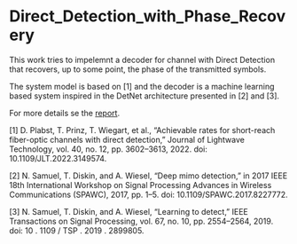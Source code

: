 # Direct_Detection_with_Phase_Recovery

This work tries to impelemnt a decoder for channel with Direct Detection that recovers, up to some point, the phase of the transmitted symbols.

The system model is based on [1] and the decoder is a machine learning based system inspired in the DetNet architecture presented in [2] and [3]. 

For more details se the [report](report/main.pdf).

[1] D. Plabst, T. Prinz, T. Wiegart, et al., “Achievable rates for short-reach fiber-optic
channels with direct detection,” Journal of Lightwave Technology, vol. 40, no. 12,
pp. 3602–3613, 2022. doi: 10.1109/JLT.2022.3149574.

[2] N. Samuel, T. Diskin, and A. Wiesel, “Deep mimo detection,” in 2017 IEEE 18th
International Workshop on Signal Processing Advances in Wireless Communications
(SPAWC), 2017, pp. 1–5. doi: 10.1109/SPAWC.2017.8227772.

[3] N. Samuel, T. Diskin, and A. Wiesel, “Learning to detect,” IEEE Transactions on
Signal Processing, vol. 67, no. 10, pp. 2554–2564, 2019. doi: 10 . 1109 / TSP . 2019 .
2899805.
